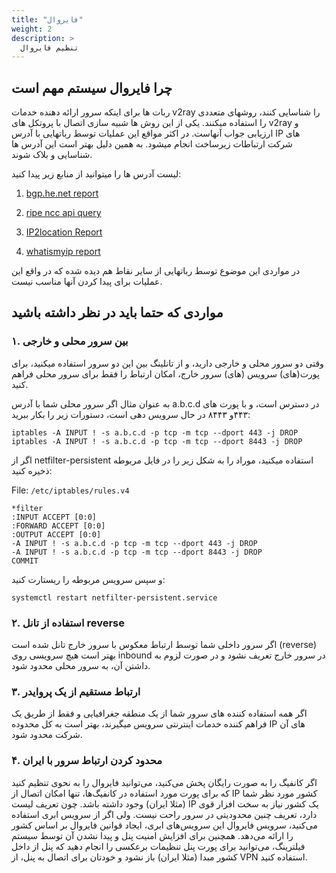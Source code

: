 ```yaml
---
title: "فایروال"
weight: 2
description: >
  تنظیم فایروال
---
```


## چرا فایروال سیستم مهم است
ربات ها برای اینکه سرور ارائه دهنده خدمات v2ray را شناسایی کنند، روشهای متعددی را استفاده میکنند.
یکی از این روش ها شبیه سازی اتصال با پروتکل های v2ray و ارزیابی جواب آنهاست.
در اکثر مواقع این عملیات توسط رباتهایی با آدرس IP های شرکت ارتباطات زیرساخت انجام میشود. به همین دلیل بهتر است این آدرس ها شناسایی و بلاک شوند.

لیست آدرس ها را میتوانید از منابع زیر پیدا کنید:

1. [bgp.he.net report](https://bgp.he.net/AS49666#_prefixes)

1. [ripe ncc api query](https://stat-ui.stat.ripe.net/data/announced-prefixes/data.json?data_overload_limit=ignore&resource=AS49666&starttime=1694525594&min_peers_seeing=10)
2. [IP2location Report](https://www.ip2location.com/as49666)
3. [whatismyip report](https://www.whatismyip.com/asn/49666)

در مواردی این موضوع توسط رباتهایی از سایر نقاط هم دیده شده که در واقع این عملیات برای پیدا کردن آنها مناسب نیست.

## مواردی که حتما باید در نظر داشته باشید

### ۱. بین سرور محلی و خارجی
وقتی دو سرور محلی و خارجی دارید، و از تانلینگ بین این دو سرور استفاده میکنید، برای پورت(های) سرویس (های) سرور خارج، امکان ارتباط را فقط برای سرور محلی فراهم کنید.

به عنوان مثال اگر سرور محلی شما با آدرس a.b.c.d در دسترس است، و با پورت های ۴۴۳و ۸۴۴۳ در حال سرویس دهی است، دستورات زیر را بکار ببرید:

```
iptables -A INPUT ! -s a.b.c.d -p tcp -m tcp --dport 443 -j DROP
iptables -A INPUT ! -s a.b.c.d -p tcp -m tcp --dport 8443 -j DROP
```

اگر از netfilter-persistent استفاده میکنید، موراد را به شکل زیر را در فایل مربوطه ذخیره کنید:

File: `/etc/iptables/rules.v4`
```
*filter
:INPUT ACCEPT [0:0]
:FORWARD ACCEPT [0:0]
:OUTPUT ACCEPT [0:0]
-A INPUT ! -s a.b.c.d -p tcp -m tcp --dport 443 -j DROP
-A INPUT ! -s a.b.c.d -p tcp -m tcp --dport 8443 -j DROP
COMMIT
```

و سپس سرویس مربوطه را ریستارت کنید:
```
systemctl restart netfilter-persistent.service
```

### ۲. استفاده از تانل reverse
اگر سرور داخلی شما توسط ارتباط معکوس با سرور خارج تانل شده است (reverse) بهتر است هیچ سرویسی روی inbound در سرور خارج تعریف نشود و در صورت لزوم به داشتن آن، به سرور محلی محدود شود.

### ۳. ارتباط مستقیم از یک پروایدر
اگر همه استفاده کننده های سرور شما از یک منطقه جغرافیایی و فقط از طریق یک فراهم کننده خدمات اینترنتی سرویس میگیرند، بهتر است به کل محدوده IP های آن شرکت محدود شود.


### ۴. محدود کردن ارتباط سرور با ایران
اگر کانفیگ را به صورت رایگان پخش می‌کنید، می‌توانید فایروال را به نحوی تنظیم کنید که برای پورت مورد استفاده در کانفیگ‌ها، تنها امکان اتصال از IP کشور مورد نظر شما (مثلا ایران) وجود داشته باشد. چون تعریف لیست IP یک کشور نیاز به سخت افزار قوی دارد، تعریف چنین محدودیتی در سرور راحت نیست. ولی اگر از سرویس ابری استفاده می‌کنید، سرویس فایروال این سرویس‌های ابری، ایجاد قوانین فایروال بر اساس کشور را ارائه می‌دهد. 
همچنین برای افزایش امنیت پنل و پیدا نشدن آن توسط سیستم فیلترینگ، می‌توانید برای پورت پنل تنظیمات برعکسی را انجام دهید که پنل از داخل کشور مبدا (مثلا ایران) باز نشود و خودتان برای اتصال به پنل، از VPN استفاده کنید.
